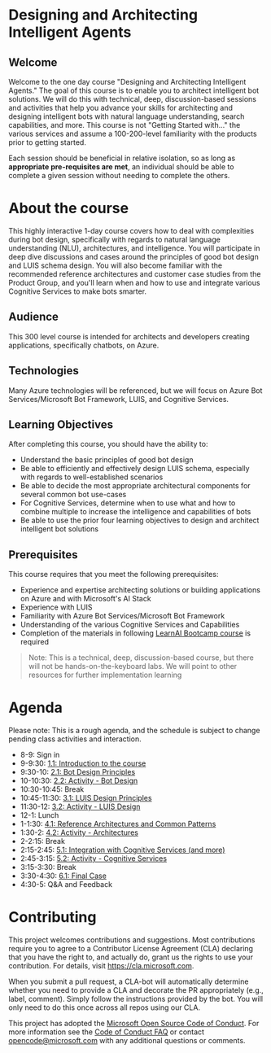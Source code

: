 # Designing and Architecting Intelligent Agents

## Welcome

Welcome to the one day course "Designing and Architecting Intelligent Agents." 
The goal of this course is to enable you to architect intelligent bot solutions. We will do this with technical, deep, discussion-based sessions and activities that help you advance your skills for architecting and designing intelligent bots with natural language understanding, search capabilities, and more. This course is not "Getting Started with..." the various services and assume a 100-200-level familiarity with the products prior to getting started.

Each session should be beneficial in relative isolation, so as long as **appropriate pre-requisites are met**, an individual should be able to complete a given session without needing to complete the others.

# About the course

This highly interactive 1-day course covers how to deal with complexities during bot design, specifically with regards to natural language understanding (NLU), architectures, and intelligence. You will participate in deep dive discussions and cases around the principles of good bot design and LUIS schema design. You will also become familiar with the recommended reference architectures and customer case studies from the Product Group, and you'll learn when and how to use and integrate various Cognitive Services to make bots smarter.

## Audience  
This 300 level course is intended for architects and developers creating applications, specifically chatbots, on Azure.

## Technologies  
Many Azure technologies will be referenced, but we will focus on Azure Bot Services/Microsoft Bot Framework, LUIS, and Cognitive Services.

## Learning Objectives  
After completing this course, you should have the ability to:  
* Understand the basic principles of good bot design
* Be able to efficiently and effectively design LUIS schema, especially with regards to well-established scenarios
* Be able to decide the most appropriate architectural components for several common bot use-cases
* For Cognitive Services, determine when to use what and how to combine multiple to increase the intelligence and capabilities of bots 
* Be able to use the prior four learning objectives to design and architect intelligent bot solutions  

## Prerequisites

This course requires that you meet the following prerequisites:  
* Experience and expertise architecting solutions or building applications on Azure and with Microsoft's AI Stack
* Experience with LUIS
* Familiarity with Azure Bot Services/Microsoft Bot Framework
* Understanding of the various Cognitive Services and Capabilities 
* Completion of the materials in following [LearnAI Bootcamp course](https://azure.github.io/LearnAI-Bootcamp/emergingaidev_bootcamp) is required

>Note: This is a technical, deep, discussion-based course, but there will not be hands-on-the-keyboard labs. We will point to other resources for further implementation learning

# Agenda

Please note: This is a rough agenda, and the schedule is subject to change pending class activities and interaction.


-   8-9: Sign in
-   9-9:30: [1.1: Introduction to the course](./01-introduction/readme.md)
-   9:30-10: [2.1: Bot Design Principles](./02-bot_design/readme.md)
-   10-10:30: [2.2: Activity - Bot Design](./02-bot_design/2_activity.md)
-   10:30-10:45: Break
-   10:45-11:30: [3.1: LUIS Design Principles](./03-luis/readme.md)
-   11:30-12: [3.2: Activity - LUIS Design](./03-luis/2_activity.md)
-   12-1: Lunch
-   1-1:30: [4.1: Reference Architectures and Common Patterns](./04-architectures/readme.md)
-   1:30-2: [4.2: Activity - Architectures](./04-architectures/2_activity.md)
-   2-2:15: Break
-   2:15-2:45: [5.1: Integration with Cognitive Services (and more)](./05-cognitive_services/readme.md)
-   2:45-3:15: [5.2: Activity - Cognitive Services](./05-cognitive_services/2_activity.md)
-   3:15-3:30: Break
-   3:30-4:30: [6.1: Final Case](./06-final_case/readme.md)
-   4:30-5: Q&A and Feedback



# Contributing

This project welcomes contributions and suggestions.  Most contributions require you to agree to a
Contributor License Agreement (CLA) declaring that you have the right to, and actually do, grant us
the rights to use your contribution. For details, visit https://cla.microsoft.com.

When you submit a pull request, a CLA-bot will automatically determine whether you need to provide
a CLA and decorate the PR appropriately (e.g., label, comment). Simply follow the instructions
provided by the bot. You will only need to do this once across all repos using our CLA.

This project has adopted the [Microsoft Open Source Code of Conduct](https://opensource.microsoft.com/codeofconduct/).
For more information see the [Code of Conduct FAQ](https://opensource.microsoft.com/codeofconduct/faq/) or
contact [opencode@microsoft.com](mailto:opencode@microsoft.com) with any additional questions or comments.

